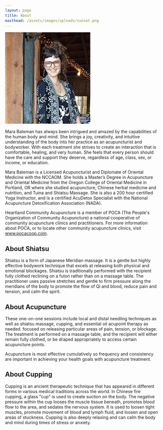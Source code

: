 ```yaml
---
layout: page
title: About
masthead: /assets/images/uploads/sunset.png
---
```

![](/assets/images/uploads/mara.jpg)

Mara Bateman has always been intrigued and amazed by the capabilities of the human body and mind. She brings a joy, creativity, and intuitive understanding of the body into her practice as an acupuncturist and bodyworker. With each treatment she strives to create an interaction that is comfortable, healing, and very human. She feels that every person should have the care and support they deserve, regardless of age, class, sex, or income, or education.

Mara Bateman is a Licensed Acupuncturist and Diplomate of Oriental Medicine with the NCCAOM. She holds a Master’s Degree in Acupuncture and Oriental Medicine from the Oregon College of Oriental Medicine in Portland, OR where she studied acupuncture, Chinese herbal medicine and nutrition, and Tuina and Shiatsu Massage. She is also a 200 hour certified Yoga Instructor, and is a certified AcuDetox Specialist with the National Acupuncture Detoxification Association (NADA).

Heartland Community Acupuncture is a member of POCA (The People's Organization of Community Acupuncture) a national cooperative of community acupuncture clinics and practitioners. For more information about POCA, or to locate other community acupuncture clinics, visit www.pocacoop.com.

## About Shiatsu

Shiatsu is a form of Japanese Meridian massage. It is a gentle but highly effective bodywork technique that excels at releasing both physical and emotional blockages.  Shiatsu is traditionally performed with the recipient fully clothed reclining on a futon rather than on a massage table.  The practitioner uses passive stretches and gentle to firm pressure along the meridians of the body to promote the flow of Qi and blood, reduce pain and tension, and calm the spirit.

## About Acupuncture

These one-on-one sessions include local and distal needling techniques as well as shiatsu massage, cupping, and essential oil acupoint therapy as needed. focused on releasing particular areas of pain, tension, or blockage.  The treatment is performed on a massage table, and the recipient will either remain fully clothed, or be draped appropriately to access certain acupuncture points. 

Acupuncture is most effective cumulatively so frequency and consistency are important in achieving your health goals with acupuncture treatment.

## About Cupping

Cupping is an ancient therapeutic technique that has appeared in different forms in various medical traditions across the world.  In Chinese fire cupping, a glass "cup" is used to create suction on the body.  The negative pressure within the cup looses the muscle tissue beneath, promotes blood flow to the area, and sedates the nervous system.  It is used to loosen tight muscles, promote movement of blood and lymph fluid, and loosen and open areas of stuckness.  Cupping is also deeply relaxing and can calm the body and mind during times of stress or anxiety.
